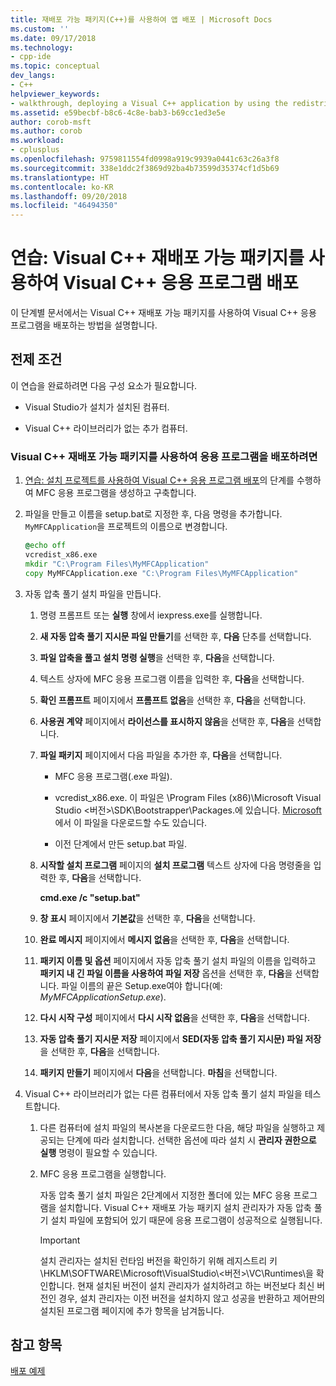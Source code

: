 ```yaml
---
title: 재배포 가능 패키지(C++)를 사용하여 앱 배포 | Microsoft Docs
ms.custom: ''
ms.date: 09/17/2018
ms.technology:
- cpp-ide
ms.topic: conceptual
dev_langs:
- C++
helpviewer_keywords:
- walkthrough, deploying a Visual C++ application by using the redistributable package
ms.assetid: e59becbf-b8c6-4c8e-bab3-b69cc1ed3e5e
author: corob-msft
ms.author: corob
ms.workload:
- cplusplus
ms.openlocfilehash: 9759811554fd0998a919c9939a0441c63c26a3f8
ms.sourcegitcommit: 338e1ddc2f3869d92ba4b73599d35374cf1d5b69
ms.translationtype: HT
ms.contentlocale: ko-KR
ms.lasthandoff: 09/20/2018
ms.locfileid: "46494350"
---
```

# <a name="walkthrough-deploying-a-visual-c-application-by-using-the-visual-c-redistributable-package"></a>연습: Visual C++ 재배포 가능 패키지를 사용하여 Visual C++ 응용 프로그램 배포

이 단계별 문서에서는 Visual C++ 재배포 가능 패키지를 사용하여 Visual C++ 응용 프로그램을 배포하는 방법을 설명합니다.

## <a name="prerequisites"></a>전제 조건

이 연습을 완료하려면 다음 구성 요소가 필요합니다.

- Visual Studio가 설치가 설치된 컴퓨터.

- Visual C++ 라이브러리가 없는 추가 컴퓨터.

### <a name="to-use-the-visual-c-redistributable-package-to-deploy-an-application"></a>Visual C++ 재배포 가능 패키지를 사용하여 응용 프로그램을 배포하려면

1.  [연습: 설치 프로젝트를 사용하여 Visual C++ 응용 프로그램 배포](walkthrough-deploying-a-visual-cpp-application-by-using-a-setup-project.md)의 단계를 수행하여 MFC 응용 프로그램을 생성하고 구축합니다.

1. 파일을 만들고 이름을 setup.bat로 지정한 후, 다음 명령을 추가합니다. `MyMFCApplication`을 프로젝트의 이름으로 변경합니다.

    ```cmd
    @echo off
    vcredist_x86.exe
    mkdir "C:\Program Files\MyMFCApplication"
    copy MyMFCApplication.exe "C:\Program Files\MyMFCApplication"
    ```

1. 자동 압축 풀기 설치 파일을 만듭니다.

   1. 명령 프롬프트 또는 **실행** 창에서 iexpress.exe를 실행합니다.

   1. **새 자동 압축 풀기 지시문 파일 만들기**를 선택한 후, **다음** 단추를 선택합니다.

   1. **파일 압축을 풀고 설치 명령 실행**을 선택한 후, **다음**을 선택합니다.

   1. 텍스트 상자에 MFC 응용 프로그램 이름을 입력한 후, **다음**을 선택합니다.

   1. **확인 프롬프트** 페이지에서 **프롬프트 없음**을 선택한 후, **다음**을 선택합니다.

   1. **사용권 계약** 페이지에서 **라이선스를 표시하지 않음**을 선택한 후, **다음**을 선택합니다.

   1. **파일 패키지** 페이지에서 다음 파일을 추가한 후, **다음**을 선택합니다.

      - MFC 응용 프로그램(.exe 파일).

      - vcredist_x86.exe. 이 파일은 \Program Files (x86)\Microsoft Visual Studio \<버전>\SDK\Bootstrapper\Packages\.에 있습니다. [Microsoft](https://www.microsoft.com/download/confirmation.aspx?id=5555)에서 이 파일을 다운로드할 수도 있습니다.

      - 이전 단계에서 만든 setup.bat 파일.

   1. **시작할 설치 프로그램** 페이지의 **설치 프로그램** 텍스트 상자에 다음 명령줄을 입력한 후, **다음**을 선택합니다.

      **cmd.exe /c "setup.bat"**

   1. **창 표시** 페이지에서 **기본값**을 선택한 후, **다음**을 선택합니다.

   1. **완료 메시지** 페이지에서 **메시지 없음**을 선택한 후, **다음**을 선택합니다.

   1. **패키지 이름 및 옵션** 페이지에서 자동 압축 풀기 설치 파일의 이름을 입력하고 **패키지 내 긴 파일 이름을 사용하여 파일 저장** 옵션을 선택한 후, **다음**을 선택합니다. 파일 이름의 끝은 Setup.exe여야 합니다(예: *MyMFCApplicationSetup.exe*).

   1. **다시 시작 구성** 페이지에서 **다시 시작 없음**을 선택한 후, **다음**을 선택합니다.

   1. **자동 압축 풀기 지시문 저장** 페이지에서 **SED(자동 압축 풀기 지시문) 파일 저장**을 선택한 후, **다음**을 선택합니다.

   1. **패키지 만들기** 페이지에서 **다음**을 선택합니다. **마침**을 선택합니다.

1. Visual C++ 라이브러리가 없는 다른 컴퓨터에서 자동 압축 풀기 설치 파일을 테스트합니다.

   1. 다른 컴퓨터에 설치 파일의 복사본을 다운로드한 다음, 해당 파일을 실행하고 제공되는 단계에 따라 설치합니다. 선택한 옵션에 따라 설치 시 **관리자 권한으로 실행** 명령이 필요할 수 있습니다.

   1. MFC 응용 프로그램을 실행합니다.

      자동 압축 풀기 설치 파일은 2단계에서 지정한 폴더에 있는 MFC 응용 프로그램을 설치합니다. Visual C++ 재배포 가능 패키지 설치 관리자가 자동 압축 풀기 설치 파일에 포함되어 있기 때문에 응용 프로그램이 성공적으로 실행됩니다.

      > [!IMPORTANT]
      > 설치 관리자는 설치된 런타임 버전을 확인하기 위해 레지스트리 키 \HKLM\SOFTWARE\Microsoft\VisualStudio\\\<버전>\VC\Runtimes\\<platform>을 확인합니다. 현재 설치된 버전이 설치 관리자가 설치하려고 하는 버전보다 최신 버전인 경우, 설치 관리자는 이전 버전을 설치하지 않고 성공을 반환하고 제어판의 설치된 프로그램 페이지에 추가 항목을 남겨둡니다.

## <a name="see-also"></a>참고 항목

[배포 예제](deployment-examples.md)<br/>
